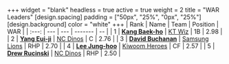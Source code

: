 +++
widget = "blank"
headless = true
active = true
weight = 2
title = "WAR Leaders"
[design.spacing]
padding = ["50px", "25%", "0px", "25%"]
[design.background]
color = "white"
+++
| Rank | Name | Team | Position | WAR |
| :---: | --- | --- | ------- | -- |
| 1 | [**Kang Baek-ho**](/players/11863) | [KT Wiz](/teams/KTWiz) | 1B | 2.98 |
| 2 | [**Yang Eui-ji**](/players/215) | [NC Dinos](/teams/NCDinos) | C | 2.76 |
| 3 | [**David Buchanan**](/players/13683) | [Samsung Lions](/teams/SamsungLions) | RHP | 2.70 |
| 4 | [**Lee Jung-hoo**](/players/10673) | [Kiwoom Heroes](/teams/KiwoomHeroes) | CF | 2.57 |
| 5 | [**Drew Rucinski**](/players/12920) | [NC Dinos](/teams/NCDinos) | RHP | 2.50 |
